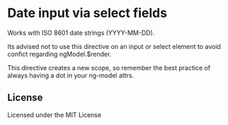 Date input via select fields
============================

Works with ISO 8601 date strings (YYYY-MM-DD).

Its advised not to use this directive on an input or select element to avoid confict regarding ngModel.$render.

This directive creates a new scope, so remember the best practice of always having a dot in your ng-model attrs.

License
-------

Licensed under the MIT License

